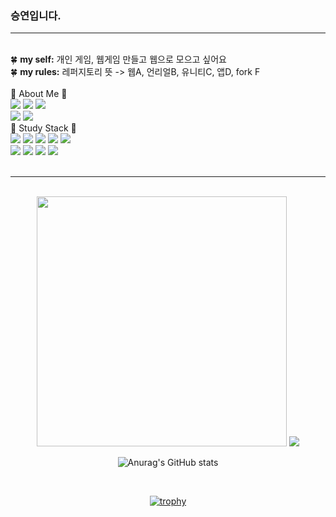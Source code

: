 <body>
<div>
<h3>승연입니다.</h3>
<hr>
<br>
🍀 <b>my self:</b> 개인 게임, 웹게임 만들고 웹으로 모으고 싶어요<br>  
🍀 <b>my rules:</b> 레퍼지토리 뜻 -> 웹A, 언리얼B, 유니티C, 앱D, fork F<br>  
<br>
<div>
🧸 About Me 🧸<br>
<a href="https://blog.naver.com/catoo_4" target="_blank"><img src="https://img.shields.io/badge/BLOG(Daily)-03C75A?style=flat-square&logo=Naver&logoColor=white"></a>
<a href="https://seungyeon04.github.io/A_Study/" target="_blank"><img src="https://img.shields.io/badge/BLOG(Study1)-000000?style=flat-square&logo=github&logoColor=white"></a>
<a href="https://velog.io/@seungyeon04" target="_blank"><img src="https://img.shields.io/badge/BLOG(Study2)-999111?style=flat-square&logo=velog&logoColor=white"></a><br>
<a href="https://purple-tail-e77.notion.site/b3a4e9bf905f4ed28251a383aec9d9e3?pvs=74"><img src="https://img.shields.io/badge/notion(X)-000000?style=flat-square&logo=notion&logoColor=white"></a>
<a href="https://www.instagram.com/druiddroing"><img src="https://img.shields.io/badge/Instagram-E4405F?style=flat-square&logo=Instagram&logoColor=white"/></a>
<br>
🌈 Study Stack 🌈<br>
<img src="https://img.shields.io/badge/C%23-462679?style=flat-square&logo=.NET&logoColor=white">
<img src="https://img.shields.io/badge/C-DBA901?style=flat-square&logo=C&logoColor=white">
<img src="https://img.shields.io/badge/HTML-E34F26?style=flat-square&logo=html5&logoColor=white">
<img src="https://img.shields.io/badge/CSS-1572B6?style=flat-square&logo=css3&logoColor=white">
<img src="https://img.shields.io/badge/React-50bcdf?style=flat-square&logo=react&logoColor=white"/>
<br> 
<img src="https://img.shields.io/badge/Java-e16500?style=flat-square&logo=eclipseide&logoColor=white"/>
<img src="https://img.shields.io/badge/Python-106393?style=flat-square&logo=Python&logoColor=white"/>
<img src="https://img.shields.io/badge/Linux-292929?style=flat-square&logo=Linux&logoColor=white">
<img src="https://img.shields.io/badge/Ubuntu-E95420?style=flat-square&logo=Ubuntu&logoColor=white">
</div>
<br>
<hr>
<br>
<div align="center">
<!-- 🌈 가장 많이 사용한 언어 -->
<img src="https://raw.githubusercontent.com/SeungYeon04/F_StatsUI/output/generated/languages.svg" width="400"/>

<a href="https://www.gitanimals.org/en_US?utm_medium=image&utm_source=SeungYeon04&utm_content=farm">
<img
  src="https://render.gitanimals.org/farms/SeungYeon04"
  width: 40%;
/>
</a>

</div>

<div align="center">

![Anurag's GitHub stats](https://github-readme-stats.vercel.app/api?username=SeungYeon04&show_icons=true&theme=transparent)

<br>

[![trophy](https://github-profile-trophy.vercel.app/?username=SeungYeon04&theme=flat&column=5)](https://github.com/dkssud8150/)

</div>

</body>
